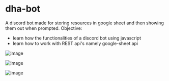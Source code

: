# dha-bot
A discord bot made for storing resources in google sheet and then showing them out when prompted.
Objective:
- learn how the functionalities of a discord bot using javascript
- learn how to work with REST api's namely google-sheet api

![image](https://user-images.githubusercontent.com/46298019/113638741-65fa5780-9699-11eb-80c1-859dc9937728.png)

![image](https://user-images.githubusercontent.com/46298019/113638762-6eeb2900-9699-11eb-9a95-f2c90ba68e5f.png)

![image](https://user-images.githubusercontent.com/46298019/113638781-79a5be00-9699-11eb-9b99-abb9452ba90f.png)
